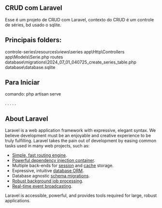 ## CRUD com Laravel

Esse é um projeto de CRUD com Laravel, contexto do CRUD é um controle de séries, bd usado o sqlite.

## Principais folders:
controle-series\resources\views\series
app\Http\Controllers
app\Models\Serie.php
routes
database\migrations\2024_07_01_040725_create_series_table.php
database\database.sqlite

## Para Iniciar
comando: php artisan serve

.
.
.
.
.
## About Laravel

Laravel is a web application framework with expressive, elegant syntax. We believe development must be an enjoyable and creative experience to be truly fulfilling. Laravel takes the pain out of development by easing common tasks used in many web projects, such as:

- [Simple, fast routing engine](https://laravel.com/docs/routing).
- [Powerful dependency injection container](https://laravel.com/docs/container).
- Multiple back-ends for [session](https://laravel.com/docs/session) and [cache](https://laravel.com/docs/cache) storage.
- Expressive, intuitive [database ORM](https://laravel.com/docs/eloquent).
- Database agnostic [schema migrations](https://laravel.com/docs/migrations).
- [Robust background job processing](https://laravel.com/docs/queues).
- [Real-time event broadcasting](https://laravel.com/docs/broadcasting).

Laravel is accessible, powerful, and provides tools required for large, robust applications.



